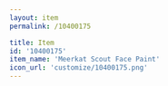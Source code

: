 ```yaml
---
layout: item
permalink: /10400175

title: Item
id: '10400175'
item_name: 'Meerkat Scout Face Paint'
icon_url: 'customize/10400175.png'
---
```

